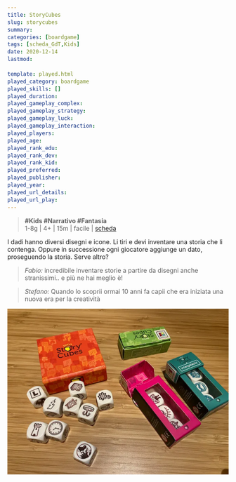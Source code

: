 ```yaml
---
title: StoryCubes
slug: storycubes
summary: 
categories: [boardgame]
tags: [scheda_GdT,Kids]
date: 2020-12-14
lastmod: 

template: played.html
played_category: boardgame
played_skills: []
played_duration: 
played_gameplay_complex: 
played_gameplay_strategy: 
played_gameplay_luck: 
played_gameplay_interaction: 
played_players: 
played_age: 
played_rank_edu: 
played_rank_dev: 
played_rank_kid: 
played_preferred: 
played_publisher: 
played_year: 
played_url_details: 
played_url_play: 
---
```


> **#Kids #Narrativo #Fantasia**   
> 1-8g | 4+ | 15m | facile | [scheda](https://www.boardgamegeek.com/boardgame/20545/rorys-story-cubes)  

I dadi hanno diversi disegni e icone. Li tiri e devi inventare una storia che li contenga.
Oppure in successione ogni giocatore aggiunge un dato, proseguendo la storia.
Serve altro?

> *Fabio:*
> incredibile inventare storie a partire da disegni anche stranissimi.. e più ne hai meglio è!

> *Stefano:*
> Quando lo scoprii ormai 10 anni fa capii che era iniziata una nuova era per la creatività

![](img/story_cubes.webp)

